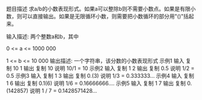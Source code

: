 题目描述
求a/b的小数表现形式。如果a可以整除b则不需要小数点。如果是有限小数，则可以直接输出。如果是无限循环小数，则需要把小数循环的部分用"()"括起来。

输入描述:
两个整数a和b，其中

0 <= a <= 1000 000

1 <= b <= 10 000
输出描述:
一个字符串，该分数的小数表现形式
示例1
输入
复制
10 1
输出
复制
10
说明
10/1 = 10
示例2
输入
复制
1 2
输出
复制
0.5
说明
1/2 = 0.5
示例3
输入
复制
1 3
输出
复制
0.(3)
说明
1/3 = 0.333333...
示例4
输入
复制
1 6
输出
复制
0.1(6)
说明
1/6 = 0.16666666....
示例5
输入
复制
1 7
输出
复制
0.(142857)
说明
1 / 7 = 0.1428571428...